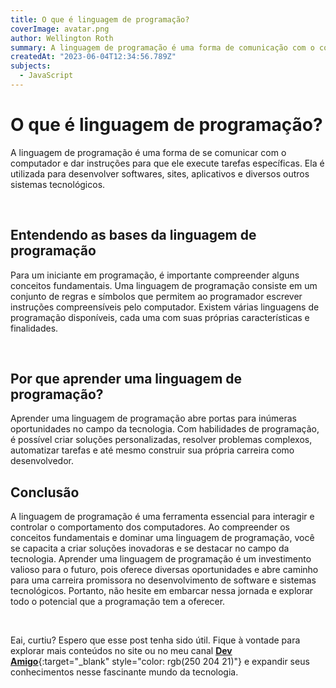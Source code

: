 ```yaml
---
title: O que é linguagem de programação?
coverImage: avatar.png
author: Wellington Roth
summary: A linguagem de programação é uma forma de comunicação com o computador, permitindo instruções para desenvolver softwares e sistemas tecnológicos. Este post explora os conceitos básicos da linguagem de programação e destaca sua importância para iniciantes na área da programação.
createdAt: "2023-06-04T12:34:56.789Z"
subjects:
  - JavaScript
---
```


# O que é linguagem de programação?
A linguagem de programação é uma forma de se comunicar com o computador e dar instruções para que ele execute tarefas específicas. Ela é utilizada para desenvolver softwares, sites, aplicativos e diversos outros sistemas tecnológicos.

<br>

## Entendendo as bases da linguagem de programação
Para um iniciante em programação, é importante compreender alguns conceitos fundamentais. Uma linguagem de programação consiste em um conjunto de regras e símbolos que permitem ao programador escrever instruções compreensíveis pelo computador. Existem várias linguagens de programação disponíveis, cada uma com suas próprias características e finalidades.

<br>

## Por que aprender uma linguagem de programação?
Aprender uma linguagem de programação abre portas para inúmeras oportunidades no campo da tecnologia. Com habilidades de programação, é possível criar soluções personalizadas, resolver problemas complexos, automatizar tarefas e até mesmo construir sua própria carreira como desenvolvedor.

## Conclusão
A linguagem de programação é uma ferramenta essencial para interagir e controlar o comportamento dos computadores. Ao compreender os conceitos fundamentais e dominar uma linguagem de programação, você se capacita a criar soluções inovadoras e se destacar no campo da tecnologia. Aprender uma linguagem de programação é um investimento valioso para o futuro, pois oferece diversas oportunidades e abre caminho para uma carreira promissora no desenvolvimento de software e sistemas tecnológicos. Portanto, não hesite em embarcar nessa jornada e explorar todo o potencial que a programação tem a oferecer.

<br>

Eai, curtiu? Espero que esse post tenha sido útil. Fique à vontade para explorar mais conteúdos no site ou no meu canal [**Dev Amigo**](https://www.youtube.com/channel/UCc0FTXTrZFKK7V_3gmdUFOw){:target="_blank" style="color: rgb(250 204 21)"} e expandir seus conhecimentos nesse fascinante mundo da tecnologia.


